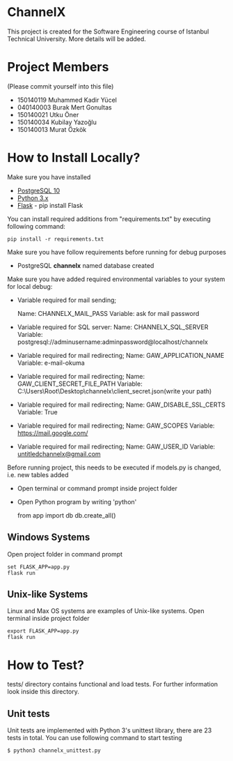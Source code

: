 # ChannelX
This project is created for the Software Engineering course of Istanbul Technical University. More details will be added.

# Project Members

(Please commit yourself into this file)

* 150140119 Muhammed Kadir Yücel
* 040140003 Burak Mert Gonultas
* 150140021 Utku Öner
* 150140034 Kubilay Yazoğlu
* 150140013 Murat Özkök

# How to Install Locally?

Make sure you have installed

* [PostgreSQL 10](https://www.postgresql.org)
* [Python 3.x](https://www.python.org/)
* [Flask](http://flask.pocoo.org/) - pip install Flask

You can install required additions from "requirements.txt" by executing following command:

    pip install -r requirements.txt

Make sure you have follow requirements before running for debug purposes

* PostgreSQL **channelx** named database created

Make sure you have added required environmental variables to your system for local debug:

* Variable required for mail sending;

    Name: CHANNELX_MAIL_PASS
	Variable: ask for mail password

* Variable required for SQL server:
    Name: CHANNELX_SQL_SERVER
	Variable: postgresql://adminusername:adminpassword@localhost/channelx

* Variable required for mail redirecting;
	Name: GAW_APPLICATION_NAME
	Variable: e-mail-okuma

* Variable required for mail redirecting;
	Name: GAW_CLIENT_SECRET_FILE_PATH
	Variable: C:\Users\Root\Desktop\channelx\client_secret.json(write your path)

* Variable required for mail redirecting;
	Name: GAW_DISABLE_SSL_CERTS
	Variable: True

* Variable required for mail redirecting;
	Name: GAW_SCOPES
	Variable: https://mail.google.com/

* Variable required for mail redirecting;
	Name: GAW_USER_ID
	Variable: untitledchannelx@gmail.com

Before running project, this needs to be executed if models.py is changed, i.e. new tables added

* Open terminal or command prompt inside project folder
* Open Python program by writing 'python'

    from app import db
    db.create_all()

## Windows Systems

Open project folder in command prompt

    set FLASK_APP=app.py
    flask run

## Unix-like Systems

Linux and Max OS systems are examples of Unix-like systems. Open terminal inside project folder

    export FLASK_APP=app.py
    flask run

 # How to Test?

tests/ directory contains functional and load tests. For further information look inside this directory.

## Unit tests

Unit tests are implemented with Python 3's unittest library, there are 23 tests in total. You can use following command to start testing

    $ python3 channelx_unittest.py
